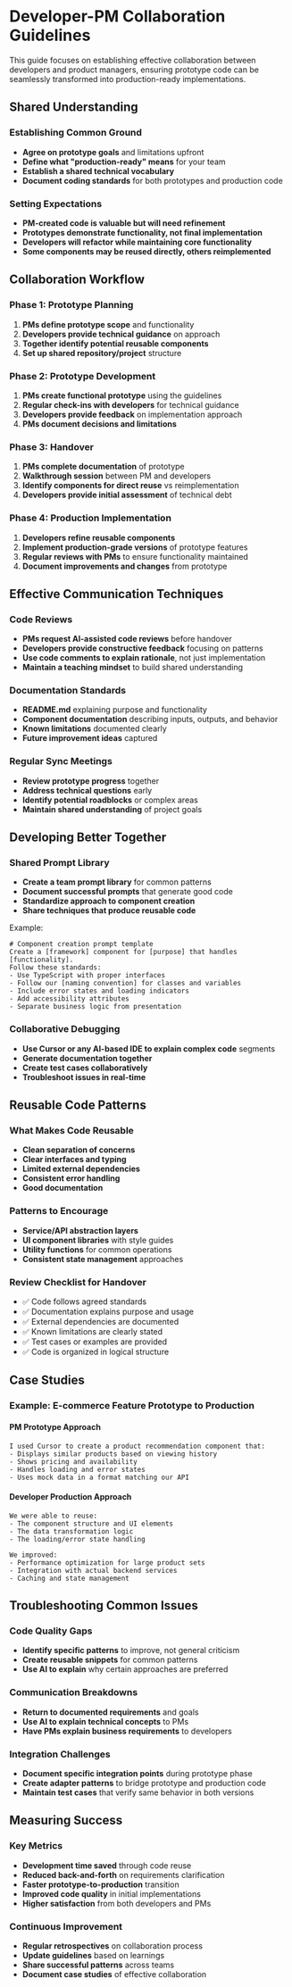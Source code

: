 # Developer-PM Collaboration Guidelines

This guide focuses on establishing effective collaboration between developers and product managers, ensuring prototype code can be seamlessly transformed into production-ready implementations.

## Shared Understanding

### Establishing Common Ground
- **Agree on prototype goals** and limitations upfront
- **Define what "production-ready" means** for your team
- **Establish a shared technical vocabulary**
- **Document coding standards** for both prototypes and production code

### Setting Expectations
- **PM-created code is valuable but will need refinement**
- **Prototypes demonstrate functionality, not final implementation**
- **Developers will refactor while maintaining core functionality**
- **Some components may be reused directly, others reimplemented**

## Collaboration Workflow

### Phase 1: Prototype Planning
1. **PMs define prototype scope** and functionality
2. **Developers provide technical guidance** on approach
3. **Together identify potential reusable components**
4. **Set up shared repository/project** structure

### Phase 2: Prototype Development
1. **PMs create functional prototype** using the guidelines
2. **Regular check-ins with developers** for technical guidance
3. **Developers provide feedback** on implementation approach
4. **PMs document decisions and limitations**

### Phase 3: Handover
1. **PMs complete documentation** of prototype
2. **Walkthrough session** between PM and developers
3. **Identify components for direct reuse** vs reimplementation
4. **Developers provide initial assessment** of technical debt

### Phase 4: Production Implementation
1. **Developers refine reusable components**
2. **Implement production-grade versions** of prototype features
3. **Regular reviews with PMs** to ensure functionality maintained
4. **Document improvements and changes** from prototype

## Effective Communication Techniques

### Code Reviews
- **PMs request AI-assisted code reviews** before handover
- **Developers provide constructive feedback** focusing on patterns
- **Use code comments to explain rationale**, not just implementation
- **Maintain a teaching mindset** to build shared understanding

### Documentation Standards
- **README.md** explaining purpose and functionality
- **Component documentation** describing inputs, outputs, and behavior
- **Known limitations** documented clearly
- **Future improvement ideas** captured

### Regular Sync Meetings
- **Review prototype progress** together
- **Address technical questions** early
- **Identify potential roadblocks** or complex areas
- **Maintain shared understanding** of project goals

## Developing Better Together

### Shared Prompt Library
- **Create a team prompt library** for common patterns
- **Document successful prompts** that generate good code
- **Standardize approach to component creation**
- **Share techniques that produce reusable code**

Example:
```
# Component creation prompt template
Create a [framework] component for [purpose] that handles [functionality].
Follow these standards:
- Use TypeScript with proper interfaces
- Follow our [naming convention] for classes and variables
- Include error states and loading indicators
- Add accessibility attributes
- Separate business logic from presentation
```

### Collaborative Debugging
- **Use Cursor or any AI-based IDE to explain complex code** segments
- **Generate documentation together**
- **Create test cases collaboratively**
- **Troubleshoot issues in real-time**

## Reusable Code Patterns

### What Makes Code Reusable
- **Clean separation of concerns**
- **Clear interfaces and typing**
- **Limited external dependencies**
- **Consistent error handling**
- **Good documentation**

### Patterns to Encourage
- **Service/API abstraction layers**
- **UI component libraries** with style guides
- **Utility functions** for common operations
- **Consistent state management** approaches

### Review Checklist for Handover
- ✅ Code follows agreed standards
- ✅ Documentation explains purpose and usage
- ✅ External dependencies are documented
- ✅ Known limitations are clearly stated
- ✅ Test cases or examples are provided
- ✅ Code is organized in logical structure

## Case Studies

### Example: E-commerce Feature Prototype to Production

#### PM Prototype Approach
```
I used Cursor to create a product recommendation component that:
- Displays similar products based on viewing history
- Shows pricing and availability
- Handles loading and error states
- Uses mock data in a format matching our API
```

#### Developer Production Approach
```
We were able to reuse:
- The component structure and UI elements
- The data transformation logic
- The loading/error state handling

We improved:
- Performance optimization for large product sets
- Integration with actual backend services
- Caching and state management
```

## Troubleshooting Common Issues

### Code Quality Gaps
- **Identify specific patterns** to improve, not general criticism
- **Create reusable snippets** for common patterns
- **Use AI to explain** why certain approaches are preferred

### Communication Breakdowns
- **Return to documented requirements** and goals
- **Use AI to explain technical concepts** to PMs
- **Have PMs explain business requirements** to developers

### Integration Challenges
- **Document specific integration points** during prototype phase
- **Create adapter patterns** to bridge prototype and production code
- **Maintain test cases** that verify same behavior in both versions

## Measuring Success

### Key Metrics
- **Development time saved** through code reuse
- **Reduced back-and-forth** on requirements clarification
- **Faster prototype-to-production** transition
- **Improved code quality** in initial implementations
- **Higher satisfaction** from both developers and PMs

### Continuous Improvement
- **Regular retrospectives** on collaboration process
- **Update guidelines** based on learnings
- **Share successful patterns** across teams
- **Document case studies** of effective collaboration 